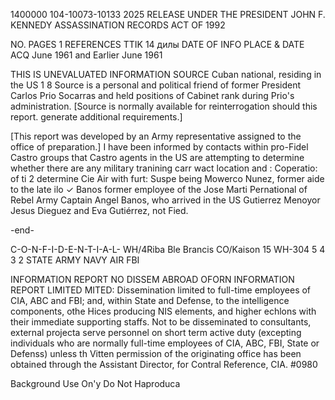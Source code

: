 1400000
104-10073-10133
2025 RELEASE UNDER THE PRESIDENT JOHN F. KENNEDY ASSASSINATION RECORDS ACT OF 1992

NO. PAGES 1
REFERENCES
TTIK
14 дилы
DATE OF
INFO
PLACE &
DATE ACQ
June 1961 and Earlier
June 1961

THIS IS UNEVALUATED INFORMATION
SOURCE Cuban national, residing in the US
1
8
Source is a personal and political friend of former President Carlos Prio
Socarras and held positions of Cabinet rank during Prio's administration.
[Source is normally available for reinterrogation should this report.
generate additional requirements.]

[This report was developed by an Army representative assigned to the office
of preparation.]
I have been informed by contacts within pro-Fidel Castro groups that Castro
agents in the US are attempting to determine whether there are any military
tranining carr
wact location and
:
Coperatio:
of ti
2
determine
Cie
Air
with
furt:
Suspe
being
Mowerco Nunez, former aide to the late
ilo
✓ Banos former employee of the Jose Marti Pernational
of Rebel Army Captain Angel Banos, who arrived in the US
Gutierrez Menoyor Jesus Dieguez and Eva Gutiérrez, not
Fied.

-end-

C-O-N-F-I-D-E-N-T-I-A-L-
WH/4Riba
Ble Brancis
CO/Kaison
15
WH-304
5
4
3
2
STATE
ARMY
NAVY
AIR
FBI

INFORMATION REPORT
NO DISSEM ABROAD
OFORN
INFORMATION REPORT
LIMITED
MITED: Dissemination limited to full-time employees of CIA, ABC and FBI; and, within State and Defense, to the intelligence components, othe
Hices producing NIS elements, and higher echlons with their immediate supporting staffs. Not to be disseminated to consultants, external projecta
serve personnel on short term active duty (excepting individuals who are normally full-time employees of CIA, ABC, FBI, State or Defenss) unless th
Vitten permission of the originating office has been obtained through the Assistant Director, for Contral Reference, CIA.
#0980

Background Use On'y
Do Not Haproduca

